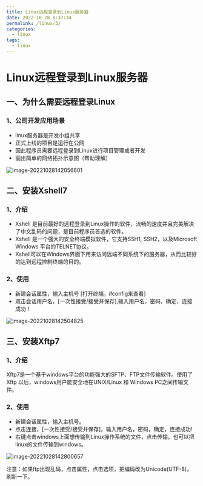 ```yaml
---
title: Linux远程登录到Linux服务器
date: 2022-10-28 8:37:34
permalink: /linux/3/
categories:
  - linux
tags:
  - linux
---
```


# Linux远程登录到Linux服务器

## 一、为什么需要远程登录Linux

### 1、公司开发应用场景

- linux服务器是开发小组共享
- 正式上线的项目是运行在公网
- 因此程序员需要远程登录到Linux进行项目管理或者开发
- 画出简单的网络拓扑示意图（帮助理解）

![image-20221028142056601](https://cdn.staticaly.com/gh/jinmunan/imgs@master/tool/linux/image-20221028142056601.png)

## 二、安装Xshell7

### 1、介绍

- Xshell 是目前最好的远程登录到Linux操作的软件，流畅的速度并且完美解决了中文乱码的问题，是目前程序员首选的软件。
- Xshell 是一个强大的安全终端模拟软件，它支持SSH1, SSH2，以及Microsoft Windows 平台的TELNET协议。
- Xshell可以在Windows界面下用来访问远端不同系统下的服务器，从而比较好的达到远程控制终端的目的。

### 2、使用

- 新建会话属性，输入主机号 [打开终端，ifconfig来查看]
- 双击会话用户名，[一次性接受/接受并保存],输入用户名，密码，确定，连接成功！

![image-20221028142504825](https://cdn.staticaly.com/gh/jinmunan/imgs@master/tool/linux/image-20221028142504825.png)

## 三、安装Xftp7

### 1、介绍

Xftp7是一个基于windows平台的功能强大的SFTP、FTP文件传输软件。使用了Xftp 以后，windows用户能安全地在UNIX/Linux 和 Windows PC之间传输文件。

### 2、使用

- 新建会话属性，输入主机号。
- 点击连接，[一次性接受/接受并保存]，输入用户名，密码，确定，连接成功!
- 右键点击windows上面想传输到Linux操作系统的文件，点击传输，也可以把linux的文件传输到windows。

![image-20221028142800657](https://cdn.staticaly.com/gh/jinmunan/imgs@master/tool/linux/image-20221028142800657.png)

注意：如果ftp出现乱码，点击属性，点击选项，把编码改为Unicode(UTF-8)，刷新一下。